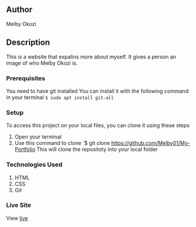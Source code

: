 ## Author
Melby Okozi
## Description
This is a website that expalins more about myself. It gives a person an image of who Melby Okozi is.      
### Prerequisites
You need to have git installed
You can install it with the following command in your terminal
`$ sudo apt install git-all`
### Setup
To access this project on your local files, you can clone it using these steps
1. Open your terminal
1. Use this command to clone `$ git clone  https://github.com/Melby01/My-Portfolio
This will clone the repositoty into your local folder
### Technologies Used
1. HTML
1. CSS
1. Git
### Live Site
View [live]( )